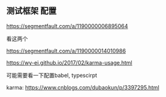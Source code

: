 

 ## 测试框架 配置

 https://segmentfault.com/a/1190000006895064
 
 看这两个
 
 
 https://segmentfault.com/a/1190000014010986 
 
 https://wy-ei.github.io/2017/02/karma-usage.html 
 
 
 可能需要看一下配置babel, typescirpt 
 
 

karma: 
https://www.cnblogs.com/dubaokun/p/3397295.html
